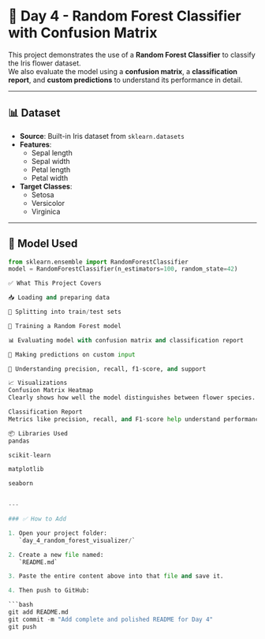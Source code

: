 # 🌲 Day 4 - Random Forest Classifier with Confusion Matrix

This project demonstrates the use of a **Random Forest Classifier** to classify the Iris flower dataset.  
We also evaluate the model using a **confusion matrix**, a **classification report**, and **custom predictions** to understand its performance in detail.

---

## 📊 Dataset
- **Source**: Built-in Iris dataset from `sklearn.datasets`
- **Features**:
  - Sepal length
  - Sepal width
  - Petal length
  - Petal width
- **Target Classes**:
  - Setosa
  - Versicolor
  - Virginica

---

## 🤖 Model Used
```python
from sklearn.ensemble import RandomForestClassifier
model = RandomForestClassifier(n_estimators=100, random_state=42)

✅ What This Project Covers

📥 Loading and preparing data

🔪 Splitting into train/test sets

🤖 Training a Random Forest model

📊 Evaluating model with confusion matrix and classification report

🎯 Making predictions on custom input

🧠 Understanding precision, recall, f1-score, and support

📈 Visualizations
Confusion Matrix Heatmap
Clearly shows how well the model distinguishes between flower species.

Classification Report
Metrics like precision, recall, and F1-score help understand performance per class.

📦 Libraries Used
pandas

scikit-learn

matplotlib

seaborn


---

### ✅ How to Add

1. Open your project folder:  
   `day_4_random_forest_visualizer/`

2. Create a new file named:  
   `README.md`

3. Paste the entire content above into that file and save it.

4. Then push to GitHub:

```bash
git add README.md
git commit -m "Add complete and polished README for Day 4"
git push
